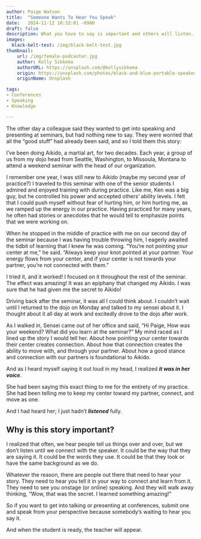 ```yaml
---
author: Paige Watson
title:  "Someone Wants To Hear You Speak"
date:   2024-11-12 10:32:01 -0900
draft: false
description: What you have to say is important and others will listen.
images:
  black-belt-test: /img/black-belt-test.jpg
thumbnail:
    url: /img/female-podcaster.jpg
    author: Kelly Sikkema
    authorURL: https://unsplash.com/@kellysikkema
    origin: https://unsplash.com/photos/black-and-blue-portable-speaker-zU3HUZvAKJ0?utm_content=creditCopyText&utm_medium=referral&utm_source=unsplash
    originName: Unsplash

tags:
- Conferences
- Speaking
- Knowledge

---
```


The other day a colleague said they wanted to get into speaking and presenting at seminars, but had nothing new to say. They were worried that all the “good stuff” had already been said, and so I told them this story:

I’ve been doing Aikido, a martial art, for two decades. Each year, a group of us from my dojo head from Seattle, Washington, to Missoula, Montana to attend a weekend seminar with the head of our organization.

I remember one year, I was still new to Aikido (maybe my second year of practice?) I traveled to this seminar with one of the senior students I admired and enjoyed training with during practice. Like me, Ken was a big guy, but he controlled his power and accepted others’ ability levels. I felt that I could push myself without fear of hurting him, or him hurting me, as we ramped up the energy in our practice. Having practiced for many years, he often had stories or anecdotes that he would tell to emphasize points that we were working on.

When he stopped in the middle of practice with me on our second day of the seminar because I was having trouble throwing him, I eagerly awaited the tidbit of learning that I knew he was coming. “You’re not pointing your center at me,” he said. “Always keep your knot pointed at your partner. Your energy flows from your center, and if your center is not towards your partner, you’re not connected with them.”

I tried it, and it worked! I focused on it throughout the rest of the seminar. The effect was amazing! It was an epiphany that changed my Aikido. I was sure that he had given me the secret to Aikido!

Driving back after the seminar, it was all I could think about. I couldn’t wait until I returned to the dojo on Monday and talked to my sensei about it. I thought about it all day at work and excitedly drove to the dojo after work.

As I walked in, Sensei came out of her office and said, “Hi Paige, How was your weekend? What did you learn at the seminar?” My mind raced as I lined up the story I would tell her. About how pointing your center towards their center creates connection. About how that connection creates the ability to move with, and through your partner. About how a good stance and connection with our partners is foundational to Aikido.

And as I heard myself saying it out loud in my head, I realized **_it was in her voice_**.

She had been saying this exact thing to me for the entirety of my practice. She had been telling me to keep my center toward my partner, connect, and move as one.

And I had heard her; I just hadn’t **_listened_** fully.

## Why is this story important?
I realized that often, we hear people tell us things over and over, but we don’t listen until we connect with the speaker. It could be the way that they are saying it. It could be the words they use. It could be that they look or have the same background as we do.

Whatever the reason, there are people out there that need to hear your story. They need to hear you tell it in your way to connect and learn from it. They need to see you onstage (or online) speaking. And they will walk away thinking, “Wow, that was the secret. I learned something amazing!”

So if you want to get into talking or presenting at conferences, submit one and speak from your perspective because somebody’s waiting to hear you say it.

And when the student is ready, the teacher will appear.